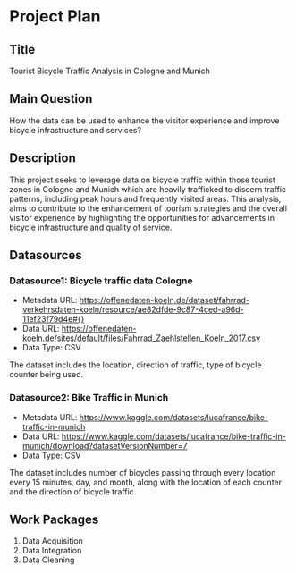 # Project Plan

## Title
<!-- Give your project a short title. -->
Tourist Bicycle Traffic Analysis in Cologne and Munich

## Main Question

<!-- Think about one main question you want to answer based on the data. -->
How the data can be used to enhance the visitor experience and improve bicycle infrastructure and services?

## Description

<!-- Describe your data science project in max. 200 words. Consider writing about why and how you attempt it. -->
This project seeks to leverage data on bicycle traffic within those tourist zones in Cologne and Munich which are heavily trafficked to discern traffic patterns, including peak hours and frequently visited areas. This analysis, aims to contribute to the enhancement of tourism strategies and the overall visitor experience by highlighting the opportunities for advancements in bicycle infrastructure and quality of service.

## Datasources

<!-- Describe each datasources you plan to use in a section. Use the prefic "DatasourceX" where X is the id of the datasource. -->

### Datasource1: Bicycle traffic data Cologne
* Metadata URL: https://offenedaten-koeln.de/dataset/fahrrad-verkehrsdaten-koeln/resource/ae82dfde-9c87-4ced-a96d-11ef23f79d4e#{}
* Data URL: https://offenedaten-koeln.de/sites/default/files/Fahrrad_Zaehlstellen_Koeln_2017.csv
* Data Type: CSV

The dataset includes the location, direction of traffic, type of bicycle counter being used.

### Datasource2: Bike Traffic in Munich
* Metadata URL: https://www.kaggle.com/datasets/lucafrance/bike-traffic-in-munich
* Data URL: https://www.kaggle.com/datasets/lucafrance/bike-traffic-in-munich/download?datasetVersionNumber=7
* Data Type: CSV

The dataset includes number of bicycles passing through every location every 15 minutes, day, and month, along with the location of each counter and the direction of bicycle traffic. 

## Work Packages

<!-- List of work packages ordered sequentially, each pointing to an issue with more details. -->

1. Data Acquisition
2. Data Integration
3. Data Cleaning

[i1]: https://github.com/jvalue/made-template/issues/1
